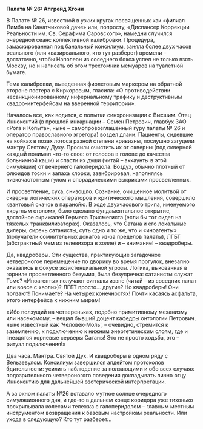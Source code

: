 **Палата № 26: Апгрейд Хтони**

В Палате № 26, известной в узких кругах посвященных как «филиал Лимба на Канатчиковой даче» или, попросту, «Диспансер Коррекции Реальности им. Св. Серафима Саровского», намедни случился очередной сеанс коллективной калибровки. Процедура, замаскированная под банальный консилиум, заняла более двух часов реального (или квазиреального, кто тут разберет) времени – достаточно, чтобы Наполеон из соседнего бокса успел не только взять Москву, но и написать об этом трехтомник мемуаров на туалетной бумаге.

Тема калибровки, выведенная фиолетовым маркером на обратной стороне постера с Киркоровым, гласила: «О противодействии несанкционированному инфернальному трафику и деструктивным квадро-интерфейсам на вверенной территории».

Началось все, как водится, с попытки синхронизации с Высшим. Отец Иннокентий (в прошлой инкарнации – Семен Петрович, главбух ЗАО «Рога и Копыта», ныне – самопровозглашенный гуру палаты № 26 и оператор православного эгрегора) воздел длани. Пациенты, сидевшие на койках в позах лотоса разной степени кривизны, послушно загудели мантру Святому Духу. Просили очистить их от скверны (под скверной каждый понимал что-то свое: от голосов в голове до качества больничной каши) и спасти их души (читай – аккаунты в этой симуляции) от вечернего галоперидола. Воздух, обычно плотный от флюидов тоски и запаха хлорки, завибрировал, наполняясь низкочастотным гулом и спорадическими выкриками просветленных.

И просветление, сука, снизошло. Сознание, очищенное молитвой от скверны логических операторов и критического мышления, совершило квантовый скачок в паранойю. В ходе двухчасового трипа, именуемого «круглым столом», было сделано фундаментальное открытие, достойное скрижалей Гермеса Трисмегиста (если бы тот сидел на тяжелых транквилизаторах). Оказалось, что Сатана и его локальные дилеры, сиречь сатанисты, суть одно и то же, что и «иноагенты» (получатели сомнительных донатов из-за пределов палаты), ЛГБТ (абстрактный мем из телевизора в холле) и – внимание! – квадроберы.

Да, квадроберы. Эти существа, практикующие загадочное четвероногое перемещение по дворику во время прогулок, внезапно оказались в фокусе экзистенциальной угрозы. Логика, выкованная в горниле просветленного безумия, была безупречна: сатанисты служат Тьме? «Иноагенты» получают сигналы извне (читай – из соседних палат или вовсе с «воли»)? ЛГБТ просто… другие? Но квадроберы! Они ползают! Понимаете? На четырех конечностях! Почти касаясь асфальта, этого интерфейса к нижним мирам!

«Ибо ползущий на четвереньках, подобно примитивному механизму или насекомому, – вещал бывший доцент кафедры онтологии Петрович, ныне известный как 'Человек-Моль', – очевидно, стремится к заземлению, к подключению к нижним энергетическим слоям, где и гнездятся корневые серверы Сатаны! Это не просто ходьба, это – ритуал подключения!»

Два часа. Мантра. Святой Дух. И квадроберы в одном ряду с Вельзевулом. Консилиум завершился апдейтом протоколов бдительности: усилить наблюдение за ползающими и обо всех случаях подозрительного четвероногого поведения докладывать лично отцу Иннокентию для дальнейшей эзотерической интерпретации.

А за окном палаты №26 вставало мутное солнце очередного симуляционного дня, и где-то в дальнем конце коридора уже тихонько поскрипывала колесами тележка с галоперидолом – главным местным инструментом возвращения к базовым настройкам реальности. Или ухода в следующую? Кто тут разберет...